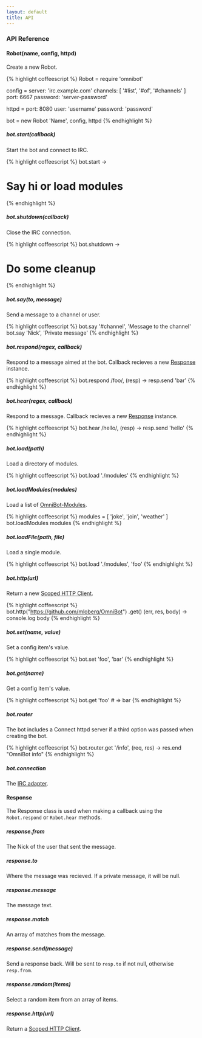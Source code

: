 ```yaml
---
layout: default
title: API
---
```

### API Reference

#### Robot(name, config, httpd)

Create a new Robot.

{% highlight coffeescript %}
Robot = require 'omnibot'

config =
  server: 'irc.example.com'
  channels: [ '#list', '#of', '#channels' ]
  port: 6667
  password: 'server-password'

httpd =
  port: 8080
  user: 'username'
  password: 'password'

bot = new Robot 'Name', config, httpd
{% endhighlight %}

##### bot.start(callback)

Start the bot and connect to IRC.

{% highlight coffeescript %}
bot.start ->
  # Say hi or load modules
{% endhighlight %}

##### bot.shutdown(callback)

Close the IRC connection.

{% highlight coffeescript %}
bot.shutdown ->
  # Do some cleanup
{% endhighlight %}

##### bot.say(to, message)

Send a message to a channel or user.

{% highlight coffeescript %}
bot.say '#channel', 'Message to the channel'
bot.say 'Nick', 'Private message'
{% endhighlight %}

##### bot.respond(regex, callback)

Respond to a message aimed at the bot. Callback recieves a new [Response](response.html) instance.

{% highlight coffeescript %}
bot.respond /foo/, (resp) ->
  resp.send 'bar'
{% endhighlight %}

##### bot.hear(regex, callback)

Respond to a message. Callback recieves a new [Response](response.html) instance.

{% highlight coffeescript %}
bot.hear /hello/, (resp) ->
  resp.send 'hello'
{% endhighlight %}


##### bot.load(path)

Load a directory of modules.

{% highlight coffeescript %}
bot.load './modules'
{% endhighlight %}

##### bot.loadModules(modules)

Load a list of [OmniBot-Modules](/modules/).

{% highlight coffeescript %}
modules = [ 'joke', 'join', 'weather' ]
bot.loadModules modules
{% endhighlight %}

##### bot.loadFile(path, file)

Load a single module.

{% highlight coffeescript %}
bot.load './modules', 'foo'
{% endhighlight %}

##### bot.http(url)

Return a new [Scoped HTTP Client](https://github.com/technoweenie/node-scoped-http-client).

{% highlight coffeescript %}
bot.http("https://github.com/mloberg/OmniBot")
  .get() (err, res, body) ->
    console.log body
{% endhighlight %}

##### bot.set(name, value)

Set a config item's value.

{% highlight coffeescript %}
bot.set 'foo', 'bar'
{% endhighlight %}

##### bot.get(name)

Get a config item's value.

{% highlight coffeescript %}
bot.get 'foo' # => bar
{% endhighlight %}

##### bot.router

The bot includes a Connect httpd server if a third option was passed when creating the bot.

{% highlight coffeescript %}
bot.router.get '/info', (req, res) ->
  res.end "OmniBot info"
{% endhighlight %}

##### bot.connection

The [IRC adapter](https://node-irc.readthedocs.org/en/latest/API.html).

#### Response

The Response class is used when making a callback using the `Robot.respond` or `Robot.hear` methods.

##### response.from

The Nick of the user that sent the message.

##### response.to

Where the message was recieved. If a private message, it will be null.

##### response.message

The message text.

##### response.match

An array of matches from the message.

##### response.send(message)

Send a response back. Will be sent to `resp.to` if not null, otherwise `resp.from`.

##### response.random(items)

Select a random item from an array of items.

##### response.http(url)

Return a [Scoped HTTP Client](https://github.com/technoweenie/node-scoped-http-client).
